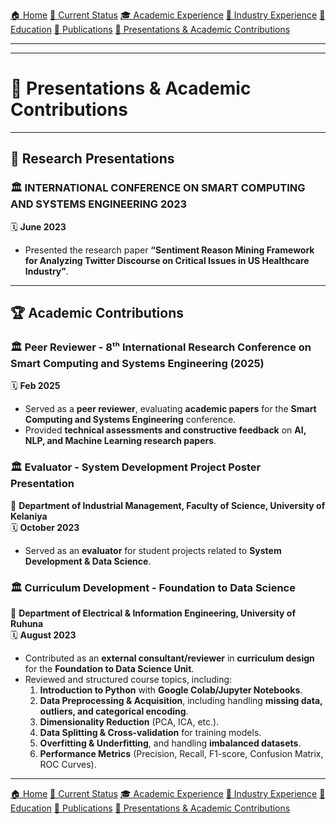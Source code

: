 [🏠 Home](index.md) [📌 Current Status](current_status.md)
[🎓 Academic Experience](academic_experience.md) [💼 Industry Experience](industry_experience.md) 
[📘 Education](education.md) [📄 Publications](publications.md) 
[📢 Presentations & Academic Contributions](Presentations_Contributions.md)

---

---

# 📢 Presentations & Academic Contributions

---

## 🎤 **Research Presentations**
### 🏛 INTERNATIONAL CONFERENCE ON SMART COMPUTING AND SYSTEMS ENGINEERING 2023  
🗓 **June 2023**  
- Presented the research paper **“Sentiment Reason Mining Framework for Analyzing Twitter Discourse on Critical Issues in US Healthcare Industry”**.  

---

## 🏆 **Academic Contributions**
### 🏛 **Peer Reviewer - 8ᵗʰ International Research Conference on Smart Computing and Systems Engineering (2025)**  
🗓 **Feb 2025**  
- Served as a **peer reviewer**, evaluating **academic papers** for the **Smart Computing and Systems Engineering** conference.  
- Provided **technical assessments and constructive feedback** on **AI, NLP, and Machine Learning research papers**.  

### 🏛 **Evaluator - System Development Project Poster Presentation**  
📍 **Department of Industrial Management, Faculty of Science, University of Kelaniya**  
🗓 **October 2023**  
- Served as an **evaluator** for student projects related to **System Development & Data Science**.  

### 🏛 **Curriculum Development - Foundation to Data Science**  
📍 **Department of Electrical & Information Engineering, University of Ruhuna**  
🗓 **August 2023**  
- Contributed as an **external consultant/reviewer** in **curriculum design** for the **Foundation to Data Science Unit**.  
- Reviewed and structured course topics, including:  
  1. **Introduction to Python** with **Google Colab/Jupyter Notebooks**.  
  2. **Data Preprocessing & Acquisition**, including handling **missing data, outliers, and categorical encoding**.  
  3. **Dimensionality Reduction** (PCA, ICA, etc.).  
  4. **Data Splitting & Cross-validation** for training models.  
  5. **Overfitting & Underfitting**, and handling **imbalanced datasets**.  
  6. **Performance Metrics** (Precision, Recall, F1-score, Confusion Matrix, ROC Curves).  

---
[🏠 Home](index.md) [📌 Current Status](current_status.md)
[🎓 Academic Experience](academic_experience.md) [💼 Industry Experience](industry_experience.md) 
[📘 Education](education.md) [📄 Publications](publications.md) 
[📢 Presentations & Academic Contributions](Presentations_Contributions.md)
